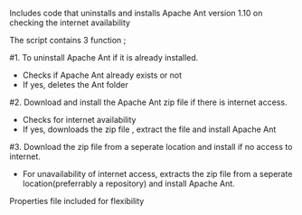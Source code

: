 Includes code that uninstalls and installs Apache Ant version 1.10 on checking the internet availability

The script contains 3 function ;

#1. To uninstall Apache Ant if it is already installed.
- Checks if Apache Ant already exists or not
- If yes, deletes the Ant folder

#2. Download and install the Apache Ant zip file if there is internet access.
- Checks for internet availability
- If yes, downloads the zip file , extract the file and install Apache Ant

#3. Download the zip file from a seperate location and install if no access to internet.
- For unavailability of internet access, extracts the zip file from a seperate location(preferrably a repository) and install Apache Ant.

Properties file included for flexibility
